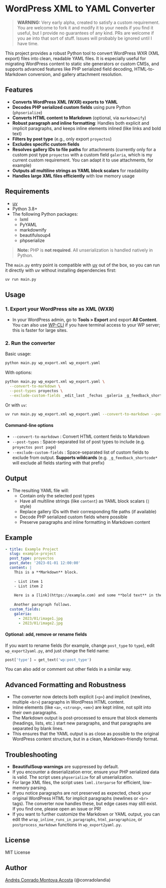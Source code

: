 # WordPress XML to YAML Converter

> **WARNING:** Very early alpha, created to satisfy a custom requirement. You are welcome to fork it and modify it to your needs if you find it useful, but I provide no guarantees of any kind. PRs are welcome if you ae into that sort of stuff. Issues will probably be ignored until I have time.

This project provides a robust Python tool to convert WordPress WXR (XML export) files into clean, readable YAML files. It is especially useful for migrating WordPress content to static site generators or custom CMSs, and supports advanced features like PHP serialized field decoding, HTML-to-Markdown conversion, and gallery attachment resolution.

## Features
- **Converts WordPress XML (WXR) exports to YAML**
- **Decodes PHP serialized custom fields** using pure Python (`phpserialize`)
- **Converts HTML content to Markdown** (optional, via `markdownify`)
- **Robust paragraph and inline formatting**: Handles both explicit and implicit paragraphs, and keeps inline elements inlined (like links and bold text)
- **Filters by post type** (e.g., only export `proyectos`)
- **Excludes specific custom fields**
- **Resolves gallery IDs to file paths** for attachments (currently only for a custom post type `proyectos` with a custom field `galeria`, which is my current custom requirement. You can adapt it to use attachments, for example)
- **Outputs all multiline strings as YAML block scalars** for readability
- **Handles large XML files efficiently** with low memory usage

## Requirements
- [uv](https://github.com/astral-sh/uv)
- Python 3.8+
- The following Python packages:
  - lxml
  - PyYAML
  - markdownify
  - beautifulsoup4
  - phpserialize

> **Note:** PHP is **not required**. All unserialization is handled natively in Python.

The `main.py` entry point is compatible with [uv](https://github.com/astral-sh/uv) out of the box, so you can run it directly with uv without installing dependencies first:
```bash
uv run main.py 
```

## Usage

### 1. Export your WordPress site as XML (WXR)
- In your WordPress admin, go to **Tools > Export** and export **All Content**. You can also use [WP-CLI](https://wp-cli.org/) if you have terminal access to your WP server; this is faster for large sites.

### 2. Run the converter

Basic usage:
```bash
python main.py wp_export.xml wp_export.yaml
```

With options:
```bash
python main.py wp_export.xml wp_export.yaml \
  --convert-to-markdown \
  --post-types proyectos \
  --exclude-custom-fields _edit_last _fechas _galeria _g_feedback_shortcode*
```

Or with `uv`:
```bash
uv run main.py wp_export.xml wp_export.yaml --convert-to-markdown --post-types proyectos
```

#### Command-line options
- `--convert-to-markdown` : Convert HTML content fields to Markdown
- `--post-types` : Space-separated list of post types to include (e.g. `proyectos post page`)
- `--exclude-custom-fields` : Space-separated list of custom fields to exclude from output. **Supports wildcards** (e.g. `_g_feedback_shortcode*` will exclude all fields starting with that prefix)

## Output
- The resulting YAML file will:
  - Contain only the selected post types
  - Have all multiline strings (like `content`) as YAML block scalars (`|` style)
  - Replace gallery IDs with their corresponding file paths (if available)
  - Decode PHP serialized custom fields where possible
  - Preserve paragraphs and inline formatting in Markdown content

## Example
```yaml
- title: Example Project
  slug: example-project
  post_type: proyectos
  post_date: '2023-01-01 12:00:00'
  content: |
    This is a **Markdown** block.
    
    - List item 1
    - List item 2
    
    Here is a [link](https://example.com) and some **bold text** in the same paragraph.
    
    Another paragraph follows.
  custom_fields:
    galeria:
      - 2023/01/image1.jpg
      - 2023/01/image2.jpg
```

#### Optional: add, remove or rename fields

If you want to rename fields (for example, change `post_type` to `type`), edit `wp_export2yaml.py`, and just change the field name:
```python
post['type'] = get_text('wp:post_type')
```

You can also add or comment out other fields in a similar way.

## Advanced Formatting and Robustness
- The converter now detects both explicit (`<p>`) and implicit (newlines, multiple `<br>`) paragraphs in WordPress HTML content.
- Inline elements (like `<a>`, `<strong>`, `<em>`) are kept inline, not split into their own paragraphs.
- The Markdown output is post-processed to ensure that block elements (headings, lists, etc.) start new paragraphs, and that paragraphs are separated by blank lines.
- This ensures that the YAML output is as close as possible to the original WordPress content structure, but in a clean, Markdown-friendly format.

## Troubleshooting
- **BeautifulSoup warnings** are suppressed by default.
- If you encounter a deserialization error, ensure your PHP serialized data is valid. The script uses `phpserialize` for all unserialization.
- For large XML files, the script uses `lxml.iterparse` for efficient, low-memory parsing.
- If you notice paragraphs are not preserved as expected, check your original WordPress HTML for implicit paragraphs (newlines or `<br>` tags). The converter now handles these, but edge cases may still exist. If you find one, please open an issue or PR!
- If you want to further customize the Markdown or YAML output, you can edit the `wrap_inline_runs_in_paragraphs`, `html_paragraphize`, or `postprocess_markdown` functions in `wp_export2yaml.py`.

## License
MIT License

## Author
[Andrés Conrado Montoya Acosta](https://sesentaycuatro.com) (@conradolandia)
